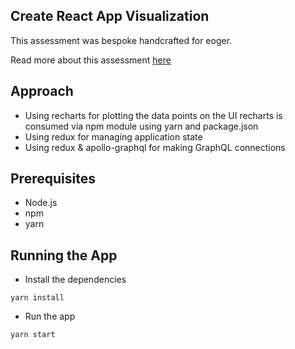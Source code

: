 ## Create React App Visualization

This assessment was bespoke handcrafted for eoger.

Read more about this assessment [here](https://react.eogresources.com)

## Approach

- Using recharts for plotting the data points on the UI
recharts is consumed via npm module using yarn and package.json
- Using redux for managing application state
- Using redux & apollo-graphql for making GraphQL connections

## Prerequisites

- Node.js
- npm
- yarn

## Running the App

- Install the dependencies
```
yarn install
```

- Run the app
```
yarn start
```
